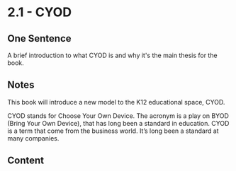 # 2.1 - CYOD

## One Sentence
A brief introduction to what CYOD is and why it's the main thesis for the book. 

## Notes
This book will introduce a new model to the K12 educational space, CYOD. 

CYOD stands for Choose Your Own Device. The acronym is a play on BYOD (Bring Your Own Device), that has long been a standard in education. CYOD is a term that come from the business world. It’s long been a standard at many companies. 

## Content
